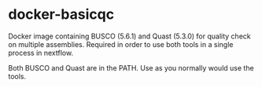 # docker-basicqc

Docker image containing BUSCO (5.6.1) and Quast (5.3.0) for quality check on multiple assemblies. Required in order to use both tools in a single process in nextflow.

Both BUSCO and Quast are in the PATH. Use as you normally would use the tools.
